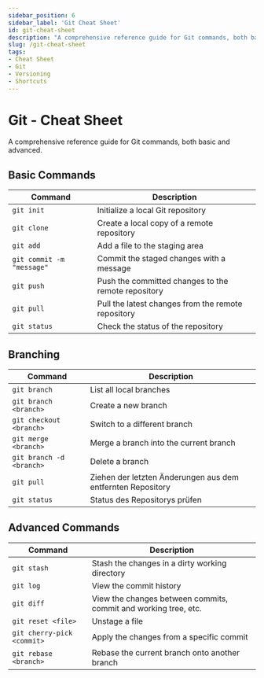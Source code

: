 ```yaml
---
sidebar_position: 6
sidebar_label: 'Git Cheat Sheet'
id: git-cheat-sheet
description: "A comprehensive reference guide for Git commands, both basic and advanced."
slug: /git-cheat-sheet
tags:
- Cheat Sheet
- Git
- Versioning
- Shortcuts
---
```


# Git - Cheat Sheet

A comprehensive reference guide for Git commands, both basic and advanced.

## Basic Commands

| Command                   | Description                                         |
|---------------------------|-----------------------------------------------------|
| `git init`                | Initialize a local Git repository                   |
| `git clone`               | Create a local copy of a remote repository          |
| `git add`                 | Add a file to the staging area                      |
| `git commit -m "message"` | Commit the staged changes with a message            |
| `git push`                | Push the committed changes to the remote repository |
| `git pull`                | Pull the latest changes from the remote repository  |
| `git status`              | Check the status of the repository                  |

## Branching

|         Command          |                         Description                         |
|--------------------------|-------------------------------------------------------------|
| `git branch`             | List all local branches                                     |
| `git branch <branch>`    | Create a new branch                                         |
| `git checkout <branch>`  | Switch to a different branch                                |
| `git merge <branch>`     | Merge a branch into the current branch                      |
| `git branch -d <branch>` | Delete a branch                                             |
| `git pull`               | Ziehen der letzten Änderungen aus dem entfernten Repository |
| `git status`             | Status des Repositorys prüfen                               |

## Advanced Commands

| Command                    | Description                                                     |
|----------------------------|-----------------------------------------------------------------|
| `git stash`                | Stash the changes in a dirty working directory                  |
| `git log`                  | View the commit history                                         |
| `git diff`                 | View the changes between commits, commit and working tree, etc. |
| `git reset <file>`         | Unstage a file                                                  |
| `git cherry-pick <commit>` | Apply the changes from a specific commit                        |
| `git rebase <branch>`      | Rebase the current branch onto another branch                   |
